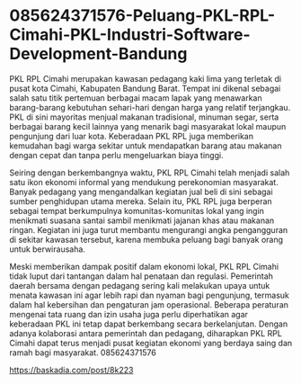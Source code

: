 # 085624371576-Peluang-PKL-RPL-Cimahi-PKL-Industri-Software-Development-Bandung
PKL RPL Cimahi merupakan kawasan pedagang kaki lima yang terletak di pusat kota Cimahi, Kabupaten Bandung Barat. Tempat ini dikenal sebagai salah satu titik pertemuan berbagai macam lapak yang menawarkan barang-barang kebutuhan sehari-hari dengan harga yang relatif terjangkau. PKL di sini mayoritas menjual makanan tradisional, minuman segar, serta berbagai barang kecil lainnya yang menarik bagi masyarakat lokal maupun pengunjung dari luar kota. Keberadaan PKL RPL juga memberikan kemudahan bagi warga sekitar untuk mendapatkan barang atau makanan dengan cepat dan tanpa perlu mengeluarkan biaya tinggi.

Seiring dengan berkembangnya waktu, PKL RPL Cimahi telah menjadi salah satu ikon ekonomi informal yang mendukung perekonomian masyarakat. Banyak pedagang yang mengandalkan kegiatan jual beli di sini sebagai sumber penghidupan utama mereka. Selain itu, PKL RPL juga berperan sebagai tempat berkumpulnya komunitas-komunitas lokal yang ingin menikmati suasana santai sambil menikmati jajanan khas atau makanan ringan. Kegiatan ini juga turut membantu mengurangi angka pengangguran di sekitar kawasan tersebut, karena membuka peluang bagi banyak orang untuk berwirausaha.

Meski memberikan dampak positif dalam ekonomi lokal, PKL RPL Cimahi tidak luput dari tantangan dalam hal penataan dan regulasi. Pemerintah daerah bersama dengan pedagang sering kali melakukan upaya untuk menata kawasan ini agar lebih rapi dan nyaman bagi pengunjung, termasuk dalam hal kebersihan dan pengaturan jam operasional. Beberapa peraturan mengenai tata ruang dan izin usaha juga perlu diperhatikan agar keberadaan PKL ini tetap dapat berkembang secara berkelanjutan. Dengan adanya kolaborasi antara pemerintah dan pedagang, diharapkan PKL RPL Cimahi dapat terus menjadi pusat kegiatan ekonomi yang berdaya saing dan ramah bagi masyarakat.
085624371576

https://baskadia.com/post/8k223
